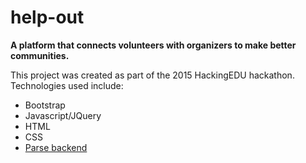 help-out
=======

**A platform that connects volunteers with organizers to make better communities.**

This project was created as part of the 2015 HackingEDU hackathon.
Technologies used include:
* Bootstrap
* Javascript/JQuery
* HTML
* CSS
* [Parse backend](https://parse.com/ "Parse homepage")
